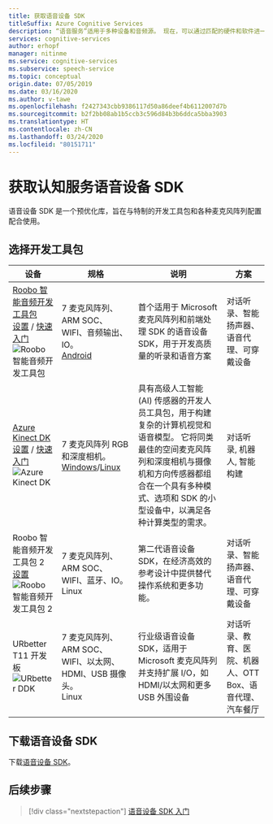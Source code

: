 ```yaml
---
title: 获取语音设备 SDK
titleSuffix: Azure Cognitive Services
description: “语音服务”适用于多种设备和音频源。 现在，可以通过匹配的硬件和软件进一步利用语音应用程序。 本文介绍如何访问语音设备 SDK 并开始开发。
services: cognitive-services
author: erhopf
manager: nitinme
ms.service: cognitive-services
ms.subservice: speech-service
ms.topic: conceptual
origin.date: 07/05/2019
ms.date: 03/16/2020
ms.author: v-tawe
ms.openlocfilehash: f2427343cbb9386117d50a86deef4b6112007d7b
ms.sourcegitcommit: b2f2bb08ab1b5ccb3c596d84b3b6ddca5bba3903
ms.translationtype: HT
ms.contentlocale: zh-CN
ms.lasthandoff: 03/24/2020
ms.locfileid: "80151711"
---
```

# <a name="get-the-cognitive-services-speech-devices-sdk"></a>获取认知服务语音设备 SDK

语音设备 SDK 是一个预优化库，旨在与特制的开发工具包和各种麦克风阵列配置配合使用。

## <a name="choose-a-development-kit"></a>选择开发工具包

|设备|规格|说明|方案|
|--|--|--|--|
|[Roobo 智能音频开发工具包](https://ddk.roobo.com)<br>[设置](speech-devices-sdk-roobo-v1.md) / [快速入门](speech-devices-sdk-android-quickstart.md)![Roobo 智能音频开发工具包](media/speech-devices-sdk/device-roobo-v1.jpg)|7 麦克风阵列、ARM SOC、WIFI、音频输出、IO。 <br>[Android](speech-devices-sdk-android-quickstart.md)|首个适用于 Microsoft 麦克风阵列和前端处理 SDK 的语音设备 SDK，用于开发高质量的听录和语音方案|对话听录、智能扬声器、语音代理、可穿戴设备|
|[Azure Kinect DK](https://azure.microsoft.com/services/kinect-dk/)<br>[设置](https://docs.microsoft.com/azure/Kinect-dk/set-up-azure-kinect-dk) / [快速入门](speech-devices-sdk-windows-quickstart.md)![Azure Kinect DK](media/speech-devices-sdk/device-azure-kinect-dk.jpg)|7 麦克风阵列 RGB 和深度相机。 <br>[Windows](speech-devices-sdk-windows-quickstart.md)/[Linux](speech-devices-sdk-linux-quickstart.md)|具有高级人工智能 (AI) 传感器的开发人员工具包，用于构建复杂的计算机视觉和语音模型。 它将同类最佳的空间麦克风阵列和深度相机与摄像机和方向传感器都组合在一个具有多种模式、选项和 SDK 的小型设备中，以满足各种计算类型的需求。|对话听录, 机器人, 智能构建|
|Roobo 智能音频开发工具包 2<br>[设置](speech-devices-sdk-roobo-v2.md)<br>![Roobo 智能音频开发工具包 2](media/speech-devices-sdk/device-roobo-v2.jpg)|7 麦克风阵列、ARM SOC、WIFI、蓝牙、IO。 <br>Linux|第二代语音设备 SDK，在经济高效的参考设计中提供替代操作系统和更多功能。|对话听录、智能扬声器、语音代理、可穿戴设备|
|URbetter T11 开发板![URbetter DDK](media/speech-devices-sdk/device-urbetter.jpg)|7 麦克风阵列、ARM SOC、WIFI、以太网、HDMI、USB 摄像头。 <br>Linux|行业级语音设备 SDK，适用于 Microsoft 麦克风阵列并支持扩展 I/O，如 HDMI/以太网和更多 USB 外围设备|对话听录、教育、医院、机器人、OTT Box、语音代理、汽车餐厅|

## <a name="download-the-speech-devices-sdk"></a>下载语音设备 SDK

下载[语音设备 SDK](speech-devices-sdk.md#get-the-speech-devices-sdk)。

## <a name="next-steps"></a>后续步骤

> [!div class="nextstepaction"]
> [语音设备 SDK 入门](speech-devices-sdk-android-quickstart.md)
